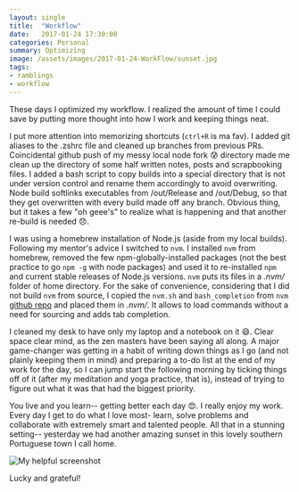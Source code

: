 ```yaml
---
layout: single
title:  "Workflow"
date:   2017-01-24 17:30:00
categories: Personal
summary: Optimizing
image: /assets/images/2017-01-24-WorkFlow/sunset.jpg
tags:
- ramblings
- workflow
---
```


These days I optimized my workflow. I realized the amount of time
I could save by putting more thought into how I work and keeping things neat.

I put more attention into memorizing shortcuts (```ctrl+R``` is ma fav).
I added git aliases to the .zshrc file and cleaned up branches
from previous PRs. Coincidental github push of my messy local node fork
:cold_sweat: directory made me clean up the directory of some half written notes, posts and
scrapbooking files.
I added a bash script to copy builds into a special directory that is not under version
control and rename them accordingly to avoid overwriting. Node build softlinks
executables from /out/Release and /out/Debug, so that they get overwritten
with every build made off any branch. Obvious thing, but it takes a few
"oh geee's" to realize what is happening and that another re-build is needed
:disappointed:.


I was using a homebrew installation of Node.js (aside from my local builds).
Following my mentor's advice I switched to ```nvm```. I installed ```nvm```
from homebrew, removed the few npm-globally-installed packages (not the best
   practice to go ```npm -g``` with node packages) and used it to re-installed ```npm```
and current stable releases of Node.js versions.
```nvm``` puts its files in a *.nvm/* folder of home directory.
For the sake of convenience, considering that I did not build ```nvm``` from
source, I copied the ```nvm.sh``` and ```bash_completion``` from
```nvm``` [github repo](https://github.com/creationix/nvm) and placed them
in *.nvm/*. It allows to load commands without a need for sourcing
and adds tab completion.

I cleaned my desk to have only my laptop and a notebook on it :smile:.
Clear space clear mind, as the zen masters have been saying all along.
A major game-changer was getting in a habit of writing down things as I go
(and not plainly keeping them in mind) and  preparing a to-do list
at the end of my work for the day, so I can jump start the following morning
by ticking things off of it (after my meditation and yoga practice, that is),
instead of trying to figure out what it was that had the biggest priority.

You live and you learn-- getting better each day
:heart_eyes:.
I really enjoy my work. Every day I get to do what I love most-
learn, solve problems and collaborate with extremely smart and talented people.
All that in a stunning setting-- yesterday we had another amazing sunset
in this lovely southern Portuguese town I call home.

![My helpful screenshot](/codeandart/assets/images/2017-01-24-WorkFlow/sunset.jpg)

Lucky and grateful!

